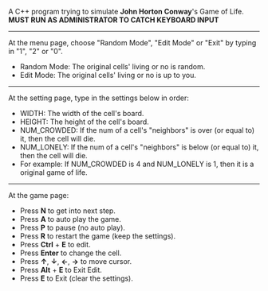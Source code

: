A C++ program trying to simulate **John Horton Conway**'s Game of Life.<br>
**MUST RUN AS ADMINISTRATOR TO CATCH KEYBOARD INPUT**

***

At the menu page, choose "Random Mode", "Edit Mode" or "Exit" by typing in "1", "2" or "0".
* Random Mode: The original cells' living or no is random.
* Edit Mode: The original cells' living or no is up to you.

***

At the setting page, type in the settings below in order:
* WIDTH: The width of the cell's board.
* HEIGHT: The height of the cell's board.
* NUM_CROWDED: If the num of a cell's "neighbors" is over (or equal to) it, then the cell will die.
* NUM_LONELY: If the num of a cell's "neighbors" is below (or equal to) it, then the cell will die.
* For example: If NUM_CROWDED is 4 and NUM_LONELY is 1, then it is a original game of life.

***

At the game page:
* Press **N** to get into next step.
* Press **A** to auto play the game.
* Press **P** to pause (no auto play).
* Press **R** to restart the game (keep the settings).
* Press **Ctrl** + **E** to edit.
* Press **Enter** to change the cell.
* Press **↑**, **↓**, **←**, **→** to move cursor.
* Press **Alt** + **E** to Exit Edit.
* Press **E** to Exit (clear the settings).
